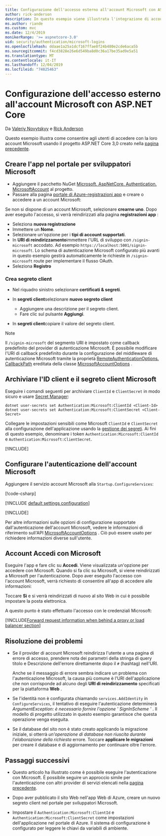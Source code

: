 ```yaml
---
title: Configurazione dell'accesso esterno all'account Microsoft con ASP.NET Core
author: rick-anderson
description: In questo esempio viene illustrata l'integrazione di account Microsoft autenticazione utente in un'app ASP.NET Core esistente.
ms.author: riande
ms.custom: mvc
ms.date: 12/4/2019
monikerRange: '>= aspnetcore-3.0'
uid: security/authentication/microsoft-logins
ms.openlocfilehash: ddaae1a25a1dcf167ffae0f24b480e2cde6aca5b
ms.sourcegitcommit: f4cd3828e26e6d549ba8d0c36a17be35ad9e5a51
ms.translationtype: MT
ms.contentlocale: it-IT
ms.lasthandoff: 12/04/2019
ms.locfileid: "74825463"
---
```

# <a name="microsoft-account-external-login-setup-with-aspnet-core"></a>Configurazione dell'accesso esterno all'account Microsoft con ASP.NET Core

Da [Valeriy Novytskyy](https://github.com/01binary) e [Rick Anderson](https://twitter.com/RickAndMSFT)

Questo esempio illustra come consentire agli utenti di accedere con la loro account Microsoft usando il progetto ASP.NET Core 3,0 creato nella [pagina precedente](xref:security/authentication/social/index).

## <a name="create-the-app-in-microsoft-developer-portal"></a>Creare l'app nel portale per sviluppatori Microsoft

* Aggiungere il pacchetto NuGet [Microsoft. AspNetCore. Authentication. MicrosoftAccount](https://www.nuget.org/packages/Microsoft.AspNetCore.Authentication.MicrosoftAccount/) al progetto.
* Passare alla pagina [portale di Azure-registrazioni app](https://go.microsoft.com/fwlink/?linkid=2083908) e creare o accedere a un account Microsoft:

Se non si dispone di un account Microsoft, selezionare **crearne uno**. Dopo aver eseguito l'accesso, si verrà reindirizzati alla pagina **registrazioni app** :

* Seleziona **nuova registrazione**
* Immettere un **Nome**.
* Selezionare un'opzione per i **tipi di account supportati**.  <!-- Accounts for any org work with MS domain accounts. Most folks probably want the last option, personal MS accounts -->
* In **URI di reindirizzamento**immettere l'URL di sviluppo con `/signin-microsoft` accodato. Ad esempio `https://localhost:5001/signin-microsoft`. Lo schema di autenticazione Microsoft configurato più avanti in questo esempio gestirà automaticamente le richieste in `/signin-microsoft` route per implementare il flusso OAuth.
* Seleziona **Registro**

### <a name="create-client-secret"></a>Crea segreto client

* Nel riquadro sinistro selezionare **certificati & segreti**.
* In **segreti client**selezionare **nuovo segreto client**

  * Aggiungere una descrizione per il segreto client.
  * Fare clic sul pulsante **Aggiungi**.

* In **segreti client**copiare il valore del segreto client.

> [!NOTE]
> Il `/signin-microsoft` del segmento URI è impostato come callback predefinito del provider di autenticazione Microsoft. È possibile modificare l'URI di callback predefinito durante la configurazione del middleware di autenticazione Microsoft tramite la proprietà [RemoteAuthenticationOptions. CallbackPath](/dotnet/api/microsoft.aspnetcore.authentication.remoteauthenticationoptions.callbackpath) ereditata della classe [MicrosoftAccountOptions](/dotnet/api/microsoft.aspnetcore.authentication.microsoftaccount.microsoftaccountoptions) .

## <a name="store-the-microsoft-client-id-and-client-secret"></a>Archiviare l'ID client e il segreto client Microsoft

Eseguire i comandi seguenti per archiviare `ClientId` e `ClientSecret` in modo sicuro e usare [Secret Manager](xref:security/app-secrets):

```dotnetcli
dotnet user-secrets set Authentication:Microsoft:ClientId <Client-Id>
dotnet user-secrets set Authentication:Microsoft:ClientSecret <Client-Secret>
```

Collegare le impostazioni sensibili come Microsoft `ClientId` e `ClientSecret` alla configurazione dell'applicazione usando la [gestione dei segreti](xref:security/app-secrets). Ai fini di questo esempio, denominare i token `Authentication:Microsoft:ClientId` e `Authentication:Microsoft:ClientSecret`.

[!INCLUDE[](~/includes/environmentVarableColon.md)]

## <a name="configure-microsoft-account-authentication"></a>Configurare l'autenticazione dell'account Microsoft

Aggiungere il servizio account Microsoft alla `Startup.ConfigureServices`:

[!code-csharp[](~/security/authentication/social/social-code/3.x/StartupMS3x.cs?name=snippet&highlight=10-14)]

[!INCLUDE [default settings configuration](includes/default-settings.md)]

[!INCLUDE[](includes/chain-auth-providers.md)]

Per altre informazioni sulle opzioni di configurazione supportate dall'autenticazione dell'account Microsoft, vedere le informazioni di riferimento sull'API [MicrosoftAccountOptions](/dotnet/api/microsoft.aspnetcore.builder.microsoftaccountoptions) . Ciò può essere usato per richiedere informazioni diverse sull'utente.

## <a name="sign-in-with-microsoft-account"></a>Account Accedi con Microsoft

Eseguire l'app e fare clic su **Accedi**. Viene visualizzata un'opzione per accedere con Microsoft. Quando si fa clic su Microsoft, si viene reindirizzati a Microsoft per l'autenticazione. Dopo aver eseguito l'accesso con l'account Microsoft, verrà richiesto di consentire all'app di accedere alle informazioni:

Toccare **Sì** e si verrà reindirizzati di nuovo al sito Web in cui è possibile impostare la posta elettronica.

A questo punto è stato effettuato l'accesso con le credenziali Microsoft:

[!INCLUDE[Forward request information when behind a proxy or load balancer section](includes/forwarded-headers-middleware.md)]

## <a name="troubleshooting"></a>Risoluzione dei problemi

* Se il provider di account Microsoft reindirizza l'utente a una pagina di errore di accesso, prendere nota dei parametri della stringa di query titolo e Descrizione dell'errore direttamente dopo il `#` (hashtag) nell'URI.

  Anche se il messaggio di errore sembra indicare un problema con l'autenticazione Microsoft, la causa più comune è l'URI dell'applicazione che non corrisponde ad alcuno degli **URI di reindirizzamento** specificati per la piattaforma **Web** .
* Se l'identità non è configurata chiamando `services.AddIdentity` in `ConfigureServices`, il tentativo di eseguire l'autenticazione determinerà *ArgumentException: è necessario fornire l'opzione ' SignInScheme '* . Il modello di progetto utilizzato in questo esempio garantisce che questa operazione venga eseguita.
* Se il database del sito non è stato creato applicando la migrazione iniziale, si otterrà *un'operazione di database non riuscita durante l'elaborazione della richiesta* errore. Toccare **applicare le migrazioni** per creare il database e di aggiornamento per continuare oltre l'errore.

## <a name="next-steps"></a>Passaggi successivi

* Questo articolo ha illustrato come è possibile eseguire l'autenticazione con Microsoft. È possibile seguire un approccio simile per l'autenticazione con altri provider di servizi elencati nella [pagina precedente](xref:security/authentication/social/index).

* Dopo aver pubblicato il sito Web nell'app Web di Azure, creare un nuovo segreto client nel portale per sviluppatori Microsoft.

* Impostare il `Authentication:Microsoft:ClientId` e `Authentication:Microsoft:ClientSecret` come impostazioni dell'applicazione nel portale di Azure. Il sistema di configurazione è configurato per leggere le chiavi da variabili di ambiente.
